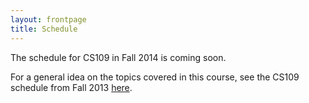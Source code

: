 ```yaml
---
layout: frontpage
title: Schedule
---
```


The schedule for CS109 in Fall 2014 is coming soon. 

For a general idea on the topics covered in this course, see the CS109 schedule from Fall 2013 [here](http://cs109.org/schedule.php). 
